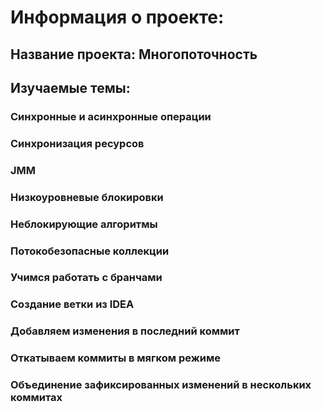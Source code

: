 # Информация о проекте:
## Название проекта: Многопоточность
## Изучаемые темы: 
### Синхронные и асинхронные операции
### Синхронизация ресурсов
### JMM
### Низкоуровневые блокировки
### Неблокирующие алгоритмы
### Потокобезопасные коллекции
### Учимся работать с бранчами
### Создание ветки из IDEA
### Добавляем изменения в последний коммит
### Откатываем коммиты в мягком режиме
### Объединение зафиксированных изменений в нескольких коммитах